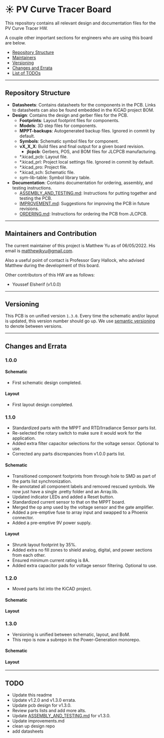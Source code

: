 # :sunny: PV Curve Tracer Board

This repository contains all relevant design and documentation files for the PV
Curve Tracer HW.  

A couple other important sections for engineers who are using this board are
below.

- [Repository Structure](#Repository-Structure)
- [Maintainers](#Maintainers)
- [Versioning](#Versioning)
- [Changes and Errata](#Changes-and-Errata)
- [List of TODOs](#TODO)

---

## Repository Structure

- **Datasheets**: Contains datasheets for the components in the PCB. Links to
  datasheets can also be found embedded in the KiCAD project BOM.
- **Design**: Contains the design and gerber files for the PCB.
  - **Footprints**: Layout footprint files for components.
  - **Models**: 3D step files for components.
  - **MPPT-backups**: Autogenerated backup files. Ignored in commit by default.
  - **Symbols**: Schematic symbol files for component.
  - **vX_X_X**: Build files and final output for a given board revision.
    - **jlcpcb**: Gerbers, POS, and BOM files for JLCPCB manufacturing.
  - *.kicad_pcb: Layout file.
  - *.kicad_prl: Project local settings file. Ignored in commit by default.
  - *.kicad_pro: Project file.
  - *.kicad_sch: Schematic file.
  - sym-lib-table: Symbol library table.
- **Documentation**: Contains documentation for ordering, assembly, and testing
  instructions.
  - [ASSEMBLY_AND_TESTING.md](Documentation/ASSEMBLY_AND_TESTING.md): Instructions for putting together and testing the PCB.
  - [IMPROVEMENT.md](Documentation/IMPROVEMENT.md): Suggestions for improving the PCB in future revisions.
  - [ORDERING.md](Documentation/ORDERING.md): Instructions for ordering the PCB from JLCPCB.

---

## Maintainers and Contribution

The current maintainer of this project is Matthew Yu as of 06/05/2022. His email
is [matthewjkyu@gmail.com](matthewjkyu@gmail.com). 

Also a useful point of contact is Professor Gary Hallock, who advised Matthew
during the development of this board.

Other contributors of this HW are as follows:
- Youssef Elsherif (v1.0.0)

---

## Versioning

This PCB is on unified version `1.3.0`. Every time the schematic and/or layout
is updated, this version number should go up. We use [semantic
versioning](https://semver.org/) to denote between versions.  

---

## Changes and Errata

### 1.0.0
#### Schematic
- First schematic design completed.
#### Layout
- First layout design completed.

### 1.1.0
- Standardized parts with the MPPT and RTD/Irradiance Sensor parts list.
- Re-selected the rotary switch to make sure it would work for the application.
- Added extra filter capacitor selections for the voltage sensor. Optional to
  use.
- Corrected any parts discrepancies from v1.0.0 parts list.
#### Schematic
- Transitioned component footprints from through hole to SMD as part of the
  parts list synchronization. 
- Re-annotated all component labels and removed rescued symbols. We now just
  have a single .pretty folder and an Array.lib. 
- Updated indicator LEDs and added a Reset button.
- Standardized current sensor to that on the MPPT board.
- Merged the op amp used by the voltage sensor and the gate amplifier.
- Added a pre-emptive fuse to array input and swapped to a Phoenix connector.
- Added a pre-emptive 9V power supply.
#### Layout
- Shrunk layout footprint by 35%.
- Added extra no fill zones to shield analog, digital, and power sections from
  each other.
- Ensured minimum current rating is 8A.
- Added extra capacitor pads for voltage sensor filtering. Optional to use.

### 1.2.0
- Moved parts list into the KiCAD project.
#### Schematic
#### Layout

### 1.3.0
- Versioning is unified between schematic, layout, and BoM.
- This repo is now a subrepo in the Power-Generation monorepo.
#### Schematic
#### Layout

---

## TODO

- Update this readme
- Update v1.2.0 and v1.3.0 errata.
- Update pcb design for v1.3.0.
- Review parts lists and add more alts.
- Update [ASSEMBLY_AND_TESTING.md](Documentation/ASSEMBLY_AND_TESTING.md) for v1.3.0.
- Update improvements.md
- clean up design repo
- add datasheets
